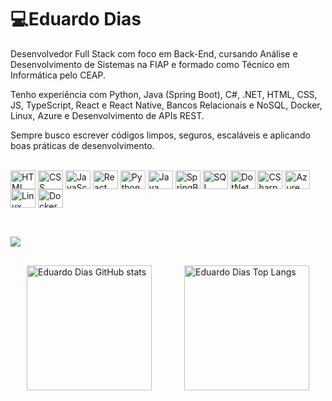 # 💻Eduardo Dias

Desenvolvedor Full Stack com foco em Back-End, cursando Análise e Desenvolvimento de Sistemas na FIAP e formado como Técnico em Informática pelo CEAP.

Tenho experiência com Python, Java (Spring Boot), C#, .NET, HTML, CSS, JS, TypeScript, React e React Native, Bancos Relacionais e NoSQL, Docker, Linux, Azure e Desenvolvimento de APIs REST. 

Sempre busco escrever códigos limpos, seguros, escaláveis e aplicando boas práticas de desenvolvimento.

<div style="display: inline_block"><br>
  <img align="center" alt="HTML" height="30" width="40" src="https://cdn.jsdelivr.net/gh/devicons/devicon@latest/icons/html5/html5-original.svg">
  <img align="center" alt="CSS" height="30" width="40" src="https://cdn.jsdelivr.net/gh/devicons/devicon@latest/icons/css3/css3-original.svg">
  <img align="center" alt="JavaScript" height="30" width="40" src="https://cdn.jsdelivr.net/gh/devicons/devicon@latest/icons/javascript/javascript-original.svg">
  <img align="center" alt="React" height="30" width="40" src="https://cdn.jsdelivr.net/gh/devicons/devicon@latest/icons/react/react-original.svg">
  <img align="center" alt="Python" height="30" width="40" src="https://cdn.jsdelivr.net/gh/devicons/devicon@latest/icons/python/python-original.svg">
  <img align="center" alt="Java" height="30" width="40" src="https://cdn.jsdelivr.net/gh/devicons/devicon@latest/icons/java/java-original.svg">
  <img align="center" alt="SpringBoot" height="30" width="40" src="https://cdn.jsdelivr.net/gh/devicons/devicon@latest/icons/spring/spring-original.svg"> 
  <img align="center" alt="SQL" height="30" width="40" src="https://cdn.jsdelivr.net/gh/devicons/devicon@latest/icons/sqldeveloper/sqldeveloper-original.svg">
  <img align="center" alt="DotNet" height="30" width="40" src="https://cdn.jsdelivr.net/gh/devicons/devicon@latest/icons/dot-net/dot-net-plain-wordmark.svg">    
  <img align="center" alt="CSharp" height="30" width="40" src="https://cdn.jsdelivr.net/gh/devicons/devicon@latest/icons/csharp/csharp-original.svg">
  <img align="center" alt="Azure" height="30" width="40" src="https://cdn.jsdelivr.net/gh/devicons/devicon@latest/icons/azure/azure-original.svg">
  <img align="center" alt="Linux" height="30" width="40" src="https://cdn.jsdelivr.net/gh/devicons/devicon@latest/icons/linux/linux-original.svg">
  <img align="center" alt="Docker" height="30" width="40" src="https://cdn.jsdelivr.net/gh/devicons/devicon@latest/icons/docker/docker-plain.svg">      
</div>

##

<div><br>
  <a href="https://www.linkedin.com/in/eduardo-gdias/" target="_blank"><img src="https://img.shields.io/badge/-LinkedIn-%230077B5?style=for-the-badge&logo=linkedin&logoColor=white"/>
  </a> 
</div>

##

<div style="flex: 1; display: flex; align-items: center; justify-content: space-around;">
<img 
        src="https://github-readme-stats.vercel.app/api?username=eduardogdias&show_icons=true&theme=merko&include_all_commits=true&locale=pt-br"
        alt="Eduardo Dias GitHub stats" 
        style="height: 200px;"
>
<img 
        src="https://github-readme-stats.vercel.app/api/top-langs/?username=eduardogdias&theme=merko&layout=compact&custom_title=Tecnologias&langs_count=9"
        alt="Eduardo Dias Top Langs" 
        style="height: 200px;"
>
</div>



